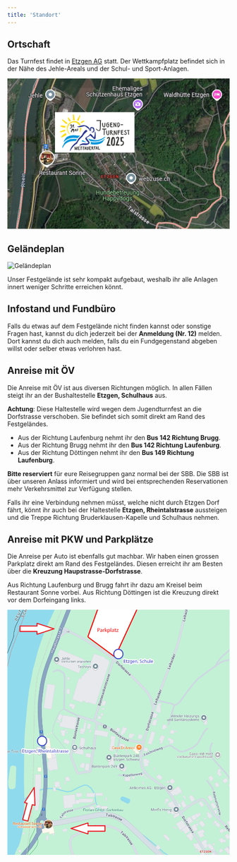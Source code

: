 ```yaml
---
title: 'Standort'
---
```


Ortschaft
---------

Das Turnfest findet in
[Etzgen AG](https://www.google.ch/maps/place/5275+Etzgen/@47.5742997,8.107697,448m/data=!3m1!1e3!4m6!3m5!1s0x479043f58d2b21c9:0x400ff8840194c10!8m2!3d47.5704441!4d8.1111217!16zL20vMGZ5dzVi?entry=ttu)
statt.
Der Wettkampfplatz befindet sich in der Nähe des Jehle-Areals und der Schul- und Sport-Anlagen.

![Standort Etzgen AG](standort_ubersicht.png)


Geländeplan
-----------

![Geländeplan](gelaendeplan.jpg)

Unser Festgelände ist sehr kompakt aufgebaut, weshalb ihr alle Anlagen innert weniger Schritte erreichen könnt.


Infostand und Fundbüro
----------------------

Falls du etwas auf dem Festgelände nicht finden kannst oder sonstige Fragen hast,
kannst du dich jederzeit bei der **Anmeldung (Nr. 12)** melden.
Dort kannst du dich auch melden,
falls du ein Fundgegenstand abgeben willst oder selber etwas verlohren hast.


Anreise mit ÖV
--------------

Die Anreise mit ÖV ist aus diversen Richtungen möglich.
In allen Fällen steigt ihr an der Bushaltestelle **Etzgen, Schulhaus** aus.

**Achtung**: Diese Haltestelle wird wegen dem Jugendturnfest an die Dorfstrasse verschoben.
Sie befindet sich somit direkt am Rand des Festgeländes.

* Aus der Richtung Laufenburg nehmt ihr den **Bus 142 Richtung Brugg**.
* Aus der Richtung Brugg nehmt ihr den **Bus 142 Richtung Laufenburg**.
* Aus der Richtung Döttingen nehmt ihr den **Bus 149 Richtung Laufenburg**.

**Bitte reserviert** für eure Reisegruppen ganz normal bei der SBB.
Die SBB ist über unseren Anlass informiert
und wird bei entsprechenden Reservationen mehr Verkehrsmittel zur Verfügung stellen.

Falls ihr eine Verbindung nehmen müsst, welche nicht durch Etzgen Dorf fährt,
könnt ihr auch bei der Haltestelle **Etzgen, Rheintalstrasse** aussteigen
und die Treppe Richtung Bruderklausen-Kapelle und Schulhaus nehmen.


Anreise mit PKW und Parkplätze
------------------------------

Die Anreise per Auto ist ebenfalls gut machbar.
Wir haben einen grossen Parkplatz direkt am Rand des Festgeländes.
Diesen erreicht ihr am Besten über die **Kreuzung Haupstrasse-Dorfstrasse**.

Aus Richtung Laufenburg und Brugg fahrt ihr dazu am Kreisel beim Restaurant Sonne vorbei.
Aus Richtung Döttingen ist die Kreuzung direkt vor dem Dorfeingang links.

![Karte Anreise](karte_anreise.png)
